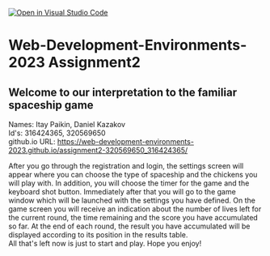 [![Open in Visual Studio Code](https://classroom.github.com/assets/open-in-vscode-718a45dd9cf7e7f842a935f5ebbe5719a5e09af4491e668f4dbf3b35d5cca122.svg)](https://classroom.github.com/online_ide?assignment_repo_id=11025627&assignment_repo_type=AssignmentRepo)

# **Web-Development-Environments-2023 Assignment2**
## Welcome to our interpretation to the familiar spaceship game ##
Names: Itay Paikin, Daniel Kazakov<br/>
Id's: 316424365, 320569650<br/>
github.io URL: https://web-development-environments-2023.github.io/assignment2-320569650_316424365/

After you go through the registration and login, the settings screen will appear
where you can choose the type of spaceship and the chickens you will play with.
In addition, you will choose the timer for the game and the keyboard shot button. Immediately after that 
you will go to the game window which will be launched with the settings you have defined.
On the game screen you will receive an indication about the number of lives left for the current round, the time remaining and the score you have accumulated so far. At the end of each round, the result you have accumulated will be displayed according to its position in the results table.
<br>
All that's left now is just to start and play.
Hope you enjoy!